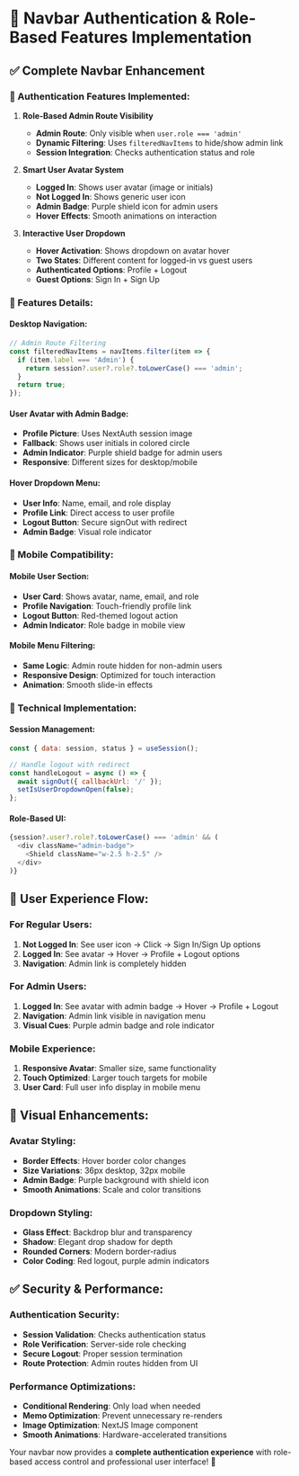 # 🎨 Navbar Authentication & Role-Based Features Implementation

## ✅ **Complete Navbar Enhancement**

### **🔐 Authentication Features Implemented:**

1. **Role-Based Admin Route Visibility**
   - **Admin Route**: Only visible when `user.role === 'admin'`
   - **Dynamic Filtering**: Uses `filteredNavItems` to hide/show admin link
   - **Session Integration**: Checks authentication status and role

2. **Smart User Avatar System**
   - **Logged In**: Shows user avatar (image or initials)
   - **Not Logged In**: Shows generic user icon
   - **Admin Badge**: Purple shield icon for admin users
   - **Hover Effects**: Smooth animations on interaction

3. **Interactive User Dropdown**
   - **Hover Activation**: Shows dropdown on avatar hover
   - **Two States**: Different content for logged-in vs guest users
   - **Authenticated Options**: Profile + Logout
   - **Guest Options**: Sign In + Sign Up

### **🎯 Features Details:**

#### **Desktop Navigation:**
```javascript
// Admin Route Filtering
const filteredNavItems = navItems.filter(item => {
  if (item.label === 'Admin') {
    return session?.user?.role?.toLowerCase() === 'admin';
  }
  return true;
});
```

#### **User Avatar with Admin Badge:**
- **Profile Picture**: Uses NextAuth session image
- **Fallback**: Shows user initials in colored circle
- **Admin Indicator**: Purple shield badge for admin users
- **Responsive**: Different sizes for desktop/mobile

#### **Hover Dropdown Menu:**
- **User Info**: Name, email, and role display
- **Profile Link**: Direct access to user profile
- **Logout Button**: Secure signOut with redirect
- **Admin Badge**: Visual role indicator

### **📱 Mobile Compatibility:**

#### **Mobile User Section:**
- **User Card**: Shows avatar, name, email, and role
- **Profile Navigation**: Touch-friendly profile link
- **Logout Button**: Red-themed logout action
- **Admin Indicator**: Role badge in mobile view

#### **Mobile Menu Filtering:**
- **Same Logic**: Admin route hidden for non-admin users
- **Responsive Design**: Optimized for touch interaction
- **Animation**: Smooth slide-in effects

### **🔧 Technical Implementation:**

#### **Session Management:**
```javascript
const { data: session, status } = useSession();

// Handle logout with redirect
const handleLogout = async () => {
  await signOut({ callbackUrl: '/' });
  setIsUserDropdownOpen(false);
};
```

#### **Role-Based UI:**
```javascript
{session?.user?.role?.toLowerCase() === 'admin' && (
  <div className="admin-badge">
    <Shield className="w-2.5 h-2.5" />
  </div>
)}
```

## 🚀 **User Experience Flow:**

### **For Regular Users:**
1. **Not Logged In**: See user icon → Click → Sign In/Sign Up options
2. **Logged In**: See avatar → Hover → Profile + Logout options
3. **Navigation**: Admin link is completely hidden

### **For Admin Users:**
1. **Logged In**: See avatar with admin badge → Hover → Profile + Logout
2. **Navigation**: Admin link visible in navigation menu
3. **Visual Cues**: Purple admin badge and role indicator

### **Mobile Experience:**
1. **Responsive Avatar**: Smaller size, same functionality
2. **Touch Optimized**: Larger touch targets for mobile
3. **User Card**: Full user info display in mobile menu

## 🎨 **Visual Enhancements:**

### **Avatar Styling:**
- **Border Effects**: Hover border color changes
- **Size Variations**: 36px desktop, 32px mobile
- **Admin Badge**: Purple background with shield icon
- **Smooth Animations**: Scale and color transitions

### **Dropdown Styling:**
- **Glass Effect**: Backdrop blur and transparency
- **Shadow**: Elegant drop shadow for depth
- **Rounded Corners**: Modern border-radius
- **Color Coding**: Red logout, purple admin indicators

## ✅ **Security & Performance:**

### **Authentication Security:**
- **Session Validation**: Checks authentication status
- **Role Verification**: Server-side role checking
- **Secure Logout**: Proper session termination
- **Route Protection**: Admin routes hidden from UI

### **Performance Optimizations:**
- **Conditional Rendering**: Only load when needed
- **Memo Optimization**: Prevent unnecessary re-renders
- **Image Optimization**: NextJS Image component
- **Smooth Animations**: Hardware-accelerated transitions

Your navbar now provides a **complete authentication experience** with role-based access control and professional user interface! 🎉